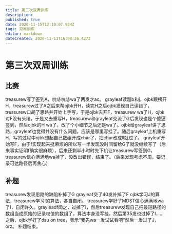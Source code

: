 ```yaml
---
title: 第三次双周训练
description: 
published: true
date: 2020-11-15T12:10:07.934Z
tags: 双周训练
editor: markdown
dateCreated: 2020-11-13T16:08:36.427Z
---
```


# 第三次双周训练
## 比赛
treasurew写了签到A，吭哧吭哧wa了两发才ac。
grayleaf读题b和j，ojbk跟榜开H，treasurew过了A之后来帮ojbk开H，读完H之后ojbk发现自己读错了，treasurew口胡了思路并开始上手写，于是ojbk去开F，treasurew wa了H，ojbk对F没有头绪，于是又去重写H，treasurew和grayleaf交流了G后发现也是个傻逼签到，然后ojbk的H wa了，改了个小细节之后还是wa了。ojbk给grayleaf讲了思路，grayleaf也觉得并没有什么问题，应该是哪里写挂了。随后grayleaf上机重写H，写的过程中ojbk想起自己数组开成char了，把char改成ll就过了。
grayleaf开始写F，由于f实现起来挺麻烦的所以写一半发现没时间留给G了就没继续写了（后来事实证明f确实很麻烦），后来还剩半小时时先下机让treasurew写签到G，treasurew信心满满地wa掉了，没改出错误，结束了。（后来发现考虑不周，要记录可达路径后再贪心）

## 补题
treasurew发现思路的缺陷补掉了G
grayleaf交了40发补掉了F
ojbk学习J的算法，treasurew学习I的算法，各自自闭。
treasurew学好了MDST信心满满地wa了I，自闭许久。grayleadf闻之，过掉了I，然后treasurew发现自己把最短路径的数组当成原始的记录权值的数组了，算法本身没写挂，然后第35发也过掉了I……
之后，ojbk学好了dsu on tree，表示“我先wa一发试试看吧”然后一发过了J，orz。
补题结束。